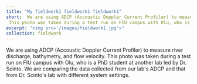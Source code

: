 ```yaml
---
title: "My fieldwork1 fieldwork1 fieldwork1"
short:  We are using ADCP (Accoustic Doppler Current Profiler) to measure river discharge, bathymetry, and flow velocity. 
 This photo was taken during a test run on FIU campus with Olu, who is a PhD student at another lab led by Dr. Scinto. We are comparing the data collected from our lab's ADCP and that from Dr. Scinto's lab with different settings.
excerpt: "<img src='/images/fieldwork1.jpg'>"
collection: fieldwork
---
```


 We are using ADCP (Accoustic Doppler Current Profiler) to measure river discharge, bathymetry, and flow velocity. 
 This photo was taken during a test run on FIU campus with Olu, who is a PhD student at another lab led by Dr. Scinto. We are comparing the data collected from our lab's ADCP and that from Dr. Scinto's lab with different system settings.
